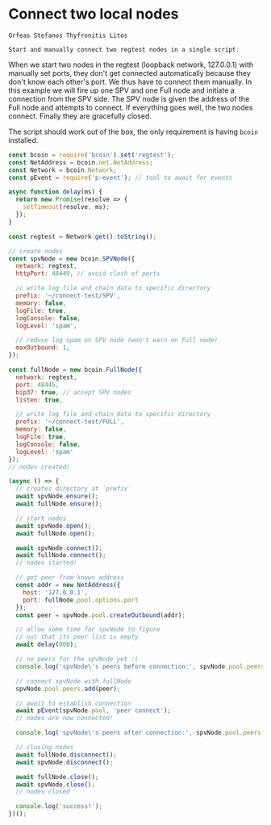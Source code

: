# Connect two local nodes

```post-author
Orfeas Stefanos Thyfronitis Litos
```

```post-description
Start and manually connect two regtest nodes in a single script.
```

When we start two nodes in the regtest (loopback network, 127.0.0.1) with
manually set ports, they don't get connected automatically because they don't
know each other's port. We thus have to connect them manually. In this example
we will fire up one SPV and one Full node and initiate a connection from the
SPV side. The SPV node is given the address of the Full node and attempts to
connect. If everything goes well, the two nodes connect. Finally they are
gracefully closed.

The script should work out of the box, the only requirement is having `bcoin`
installed.

```javascript
const bcoin = require('bcoin').set('regtest');
const NetAddress = bcoin.net.NetAddress;
const Network = bcoin.Network;
const pEvent = require('p-event'); // tool to await for events

async function delay(ms) {
  return new Promise(resolve => {
    setTimeout(resolve, ms);
  });
}

const regtest = Network.get().toString();

// create nodes
const spvNode = new bcoin.SPVNode({
  network: regtest,
  httpPort: 48449, // avoid clash of ports

  // write log file and chain data to specific directory
  prefix: '~/connect-test/SPV',
  memory: false,
  logFile: true,
  logConsole: false,
  logLevel: 'spam',

  // reduce log spam on SPV node (won't warn on Full node)
  maxOutbound: 1,
});

const fullNode = new bcoin.FullNode({
  network: regtest,
  port: 48445,
  bip37: true, // accept SPV nodes
  listen: true,

  // write log file and chain data to specific directory
  prefix: '~/connect-test/FULL',
  memory: false,
  logFile: true,
  logConsole: false,
  logLevel: 'spam'
});
// nodes created!

(async () => {
  // creates directory at `prefix`
  await spvNode.ensure();
  await fullNode.ensure();

  // start nodes
  await spvNode.open();
  await fullNode.open();

  await spvNode.connect();
  await fullNode.connect();
  // nodes started!

  // get peer from known address
  const addr = new NetAddress({
    host: '127.0.0.1',
    port: fullNode.pool.options.port
  });
  const peer = spvNode.pool.createOutbound(addr);

  // allow some time for spvNode to figure
  // out that its peer list is empty
  await delay(800);

  // no peers for the spvNode yet :(
  console.log('spvNode\'s peers before connection:', spvNode.pool.peers.head());

  // connect spvNode with fullNode
  spvNode.pool.peers.add(peer);

  // await to establish connection
  await pEvent(spvNode.pool, 'peer connect');
  // nodes are now connected!

  console.log('spvNode\'s peers after connection:', spvNode.pool.peers.head());

  // closing nodes
  await fullNode.disconnect();
  await spvNode.disconnect();

  await fullNode.close();
  await spvNode.close();
  // nodes closed

  console.log('success!');
})();
```
